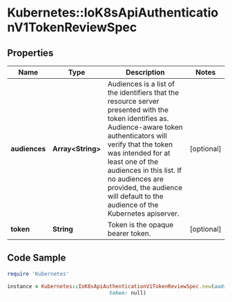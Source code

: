 # Kubernetes::IoK8sApiAuthenticationV1TokenReviewSpec

## Properties

Name | Type | Description | Notes
------------ | ------------- | ------------- | -------------
**audiences** | **Array&lt;String&gt;** | Audiences is a list of the identifiers that the resource server presented with the token identifies as. Audience-aware token authenticators will verify that the token was intended for at least one of the audiences in this list. If no audiences are provided, the audience will default to the audience of the Kubernetes apiserver. | [optional] 
**token** | **String** | Token is the opaque bearer token. | [optional] 

## Code Sample

```ruby
require 'Kubernetes'

instance = Kubernetes::IoK8sApiAuthenticationV1TokenReviewSpec.new(audiences: null,
                                 token: null)
```


